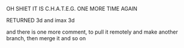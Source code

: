 OH SHIET
IT IS C.H.A.T.E.G.
ONE MORE TIME
AGAIN

RETURNED
3d and imax 3d


and there is one more comment, to pull it remotely and make another branch, then merge it and so on

